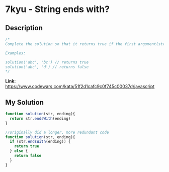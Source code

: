 # 7kyu - String ends with?

## Description
```js
/*
Complete the solution so that it returns true if the first argument(string) passed in ends with the 2nd argument (also a string).

Examples:

solution('abc', 'bc') // returns true
solution('abc', 'd') // returns false
*/
```

**Link:** https://www.codewars.com/kata/51f2d1cafc9c0f745c00037d/javascript

## My Solution
```js
function solution(str, ending){
  return str.endsWith(ending)
}
```

```js
//originally did a longer, more redundant code
function solution(str, ending){
  if (str.endsWith(ending)) {
    return true
  } else {
    return false
  }
}
```

